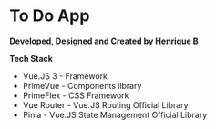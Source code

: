 # To Do App

**Developed, Designed and Created by Henrique B**

**Tech Stack**

- Vue.JS 3 - Framework
- PrimeVue - Components library
- PrimeFlex - CSS Framework
- Vue Router - Vue.JS Routing Official Library
- Pinia - Vue.JS State Management Official Library
